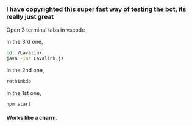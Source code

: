 ### I have copyrighted this super fast way of testing the bot, its really just great

Open 3 terminal tabs in vscode

In the 3rd one, 
```bash
cd ./Lavalink
java -jar Lavalink.js
```

In the 2nd one,
```bash
rethinkdb
```

In the 1st one,
```bash
npm start
```

#### Works like a charm.
